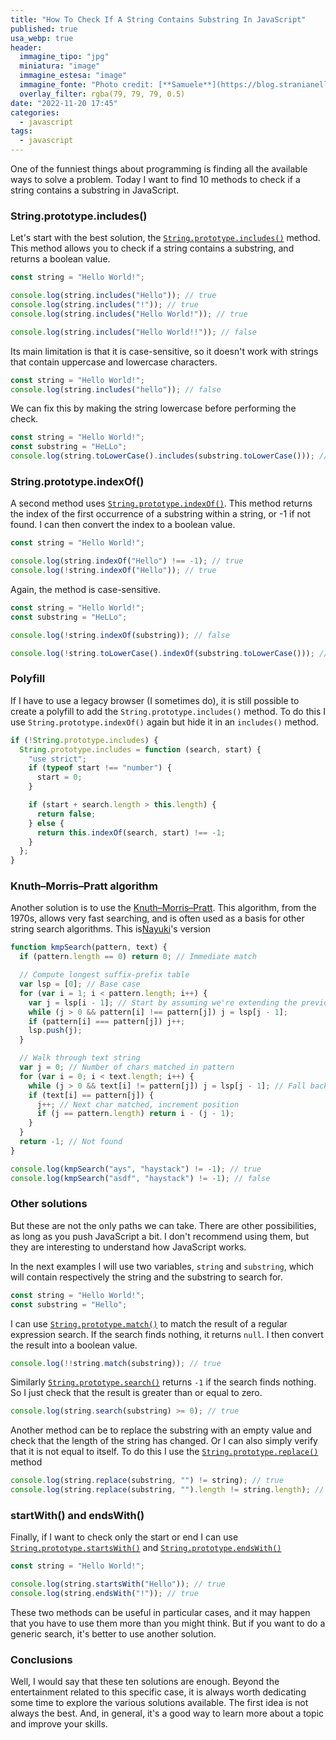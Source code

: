 ```yaml
---
title: "How To Check If A String Contains Substring In JavaScript"
published: true
usa_webp: true
header:
  immagine_tipo: "jpg"
  miniatura: "image"
  immagine_estesa: "image"
  immagine_fonte: "Photo credit: [**Samuele**](https://blog.stranianelli.com/)"
  overlay_filter: rgba(79, 79, 79, 0.5)
date: "2022-11-20 17:45"
categories:
  - javascript
tags:
  - javascript
---
```


One of the funniest things about programming is finding all the available ways to solve a problem. Today I want to find 10 methods to check if a string contains a substring in JavaScript.

### String.prototype.includes()

Let's start with the best solution, the [`String.prototype.includes()`](https://developer.mozilla.org/en-US/docs/Web/JavaScript/Reference/Global_Objects/String/includes) method. This method allows you to check if a string contains a substring, and returns a boolean value.

```js
const string = "Hello World!";

console.log(string.includes("Hello")); // true
console.log(string.includes("!")); // true
console.log(string.includes("Hello World!")); // true

console.log(string.includes("Hello World!!")); // false
```

Its main limitation is that it is case-sensitive, so it doesn't work with strings that contain uppercase and lowercase characters.

```js
const string = "Hello World!";
console.log(string.includes("hello")); // false
```

We can fix this by making the string lowercase before performing the check.

```js
const string = "Hello World!";
const substring = "HeLLo";
console.log(string.toLowerCase().includes(substring.toLowerCase())); // true
```

### String.prototype.indexOf()

A second method uses [`String.prototype.indexOf()`](https://developer.mozilla.org/en-US/docs/Web/JavaScript/Reference/Global_Objects/String/indexOf). This method returns the index of the first occurrence of a substring within a string, or -1 if not found. I can then convert the index to a boolean value.

```js
const string = "Hello World!";

console.log(string.indexOf("Hello") !== -1); // true
console.log(!string.indexOf("Hello")); // true
```

Again, the method is case-sensitive.

```js
const string = "Hello World!";
const substring = "HeLLo";

console.log(!string.indexOf(substring)); // false

console.log(!string.toLowerCase().indexOf(substring.toLowerCase())); // true
```

### Polyfill

If I have to use a legacy browser (I sometimes do), it is still possible to create a polyfill to add the `String.prototype.includes()` method. To do this I use `String.prototype.indexOf()` again but hide it in an `includes()` method.

```js
if (!String.prototype.includes) {
  String.prototype.includes = function (search, start) {
    "use strict";
    if (typeof start !== "number") {
      start = 0;
    }

    if (start + search.length > this.length) {
      return false;
    } else {
      return this.indexOf(search, start) !== -1;
    }
  };
}
```

### Knuth–Morris–Pratt algorithm

Another solution is to use the [Knuth–Morris–Pratt](https://en.wikipedia.org/wiki/Knuth%E2%80%93Morris%E2%80%93Pratt_algorithm). This algorithm, from the 1970s, allows very fast searching, and is often used as a basis for other string search algorithms. This is[Nayuki](https://www.nayuki.io/res/knuth-morris-pratt-string-matching/kmp-string-matcher.js)'s version

```js
function kmpSearch(pattern, text) {
  if (pattern.length == 0) return 0; // Immediate match

  // Compute longest suffix-prefix table
  var lsp = [0]; // Base case
  for (var i = 1; i < pattern.length; i++) {
    var j = lsp[i - 1]; // Start by assuming we're extending the previous LSP
    while (j > 0 && pattern[i] !== pattern[j]) j = lsp[j - 1];
    if (pattern[i] === pattern[j]) j++;
    lsp.push(j);
  }

  // Walk through text string
  var j = 0; // Number of chars matched in pattern
  for (var i = 0; i < text.length; i++) {
    while (j > 0 && text[i] != pattern[j]) j = lsp[j - 1]; // Fall back in the pattern
    if (text[i] == pattern[j]) {
      j++; // Next char matched, increment position
      if (j == pattern.length) return i - (j - 1);
    }
  }
  return -1; // Not found
}

console.log(kmpSearch("ays", "haystack") != -1); // true
console.log(kmpSearch("asdf", "haystack") != -1); // false
```

### Other solutions

But these are not the only paths we can take. There are other possibilities, as long as you push JavaScript a bit. I don't recommend using them, but they are interesting to understand how JavaScript works.

In the next examples I will use two variables, `string` and `substring`, which will contain respectively the string and the substring to search for.

```js
const string = "Hello World!";
const substring = "Hello";
```

I can use [`String.prototype.match()`](https://developer.mozilla.org/en-US/docs/Web/JavaScript/Reference/Global_Objects/String/match) to match the result of a regular expression search. If the search finds nothing, it returns `null`. I then convert the result into a boolean value.

```js
console.log(!!string.match(substring)); // true
```

Similarly [`String.prototype.search()`](https://developer.mozilla.org/en-US/docs/Web/JavaScript/Reference/Global_Objects/String/search) returns `-1` if the search finds nothing. So I just check that the result is greater than or equal to zero.

```js
console.log(string.search(substring) >= 0); // true
```

Another method can be to replace the substring with an empty value and check that the length of the string has changed. Or I can also simply verify that it is not equal to itself. To do this I use the [`String.prototype.replace()`](https://developer.mozilla.org/en-US/docs/Web/JavaScript/Reference/Global_Objects/String/replace) method

```js
console.log(string.replace(substring, "") != string); // true
console.log(string.replace(substring, "").length != string.length); // true
```

### startWith() and endsWith()

Finally, if I want to check only the start or end I can use [`String.prototype.startsWith()`](https://developer.mozilla.org/en-US/docs/Web/JavaScript/Reference/Global_Objects/String/startsWith) and [`String.prototype.endsWith()`](https://developer.mozilla.org/en-US/docs/Web/JavaScript/Reference/Global_Objects/String/endsWith)

```js
const string = "Hello World!";

console.log(string.startsWith("Hello")); // true
console.log(string.endsWith("!")); // true
```

These two methods can be useful in particular cases, and it may happen that you have to use them more than you might think. But if you want to do a generic search, it's better to use another solution.

### Conclusions

Well, I would say that these ten solutions are enough. Beyond the entertainment related to this specific case, it is always worth dedicating some time to explore the various solutions available. The first idea is not always the best. And, in general, it's a good way to learn more about a topic and improve your skills.
